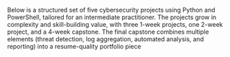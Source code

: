 Below is a structured set of five cybersecurity projects using Python and PowerShell, tailored for an
intermediate practitioner. The projects grow in complexity and skill-building value, with three 1-week
projects, one 2-week project, and a 4-week capstone. The final capstone combines multiple elements (threat
detection, log aggregation, automated analysis, and reporting) into a resume-quality portfolio piece
